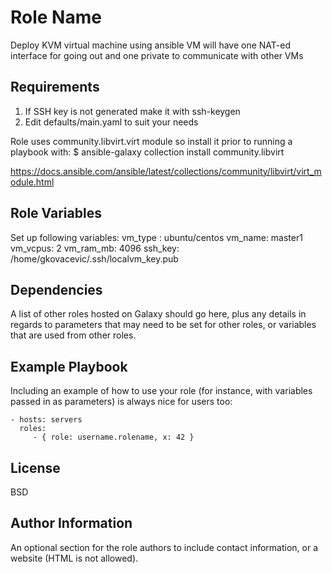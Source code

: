 Role Name
=========

Deploy KVM virtual machine using ansible
VM will have one NAT-ed interface for going out and one private to communicate with other VMs

Requirements
------------

1) If SSH key is not generated make it with ssh-keygen
2) Edit defaults/main.yaml to suit your needs

Role uses community.libvirt.virt module so install it prior to running a playbook with:
$ ansible-galaxy collection install community.libvirt

https://docs.ansible.com/ansible/latest/collections/community/libvirt/virt_module.html

Role Variables
--------------

Set up following variables:
vm_type : ubuntu/centos
vm_name: master1
vm_vcpus: 2
vm_ram_mb: 4096
ssh_key: /home/gkovacevic/.ssh/localvm_key.pub

Dependencies
------------

A list of other roles hosted on Galaxy should go here, plus any details in regards to parameters that may need to be set for other roles, or variables that are used from other roles.

Example Playbook
----------------

Including an example of how to use your role (for instance, with variables passed in as parameters) is always nice for users too:

    - hosts: servers
      roles:
         - { role: username.rolename, x: 42 }

License
-------

BSD

Author Information
------------------

An optional section for the role authors to include contact information, or a website (HTML is not allowed).
